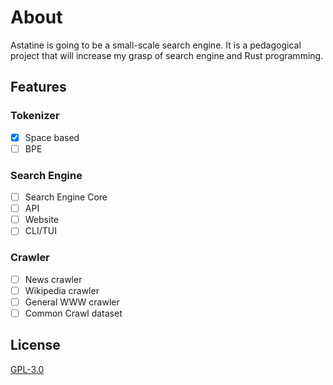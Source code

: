 # About

Astatine is going to be a small-scale search engine. It is a pedagogical project
that will increase my grasp of search engine and Rust programming.

## Features

### Tokenizer

- [x] Space based
- [ ] BPE

### Search Engine

- [ ] Search Engine Core
- [ ] API
- [ ] Website
- [ ] CLI/TUI

### Crawler

- [ ] News crawler
- [ ] Wikipedia crawler
- [ ] General WWW crawler
- [ ] Common Crawl dataset

## License

[GPL-3.0](./LICENSE)
